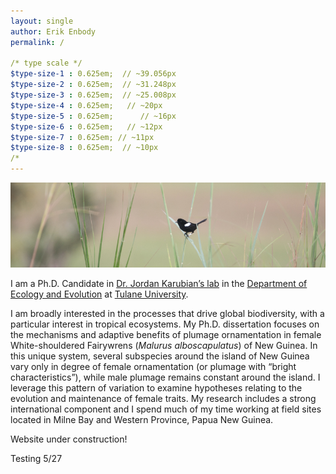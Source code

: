 ```yaml
---
layout: single
author: Erik Enbody
permalink: /

/* type scale */
$type-size-1 : 0.625em;  // ~39.056px
$type-size-2 : 0.625em;  // ~31.248px
$type-size-3 : 0.625em;  // ~25.008px
$type-size-4 : 0.625em;   // ~20px
$type-size-5 : 0.625em;      // ~16px
$type-size-6 : 0.625em;   // ~12px
$type-size-7 : 0.625em; // ~11px
$type-size-8 : 0.625em;  // ~10px
/*
---
```


![wsfw](/assets/images/header_smallish.jpg)

I am a Ph.D. Candidate in [Dr. Jordan Karubian’s lab](karubianlab.tulane.edu) in the [Department of Ecology and Evolution](http://www2.tulane.edu/sse/eebio/) at [Tulane University](http://www.tulane.edu).

I am broadly interested in the processes that drive global biodiversity, with a particular interest in tropical ecosystems. My Ph.D. dissertation focuses on the mechanisms and adaptive benefits of plumage ornamentation in female White-shouldered Fairywrens (*Malurus alboscapulatus*) of New Guinea. In this unique system, several subspecies around the island of New Guinea vary only in degree of female ornamentation (or plumage with “bright characteristics”), while male plumage remains constant around the island. I leverage this pattern of variation to examine hypotheses relating to the evolution and maintenance of female traits. My research includes a strong international component and I spend much of my time working at field sites located in Milne Bay and Western Province, Papua New Guinea.

Website under construction!

Testing 5/27

